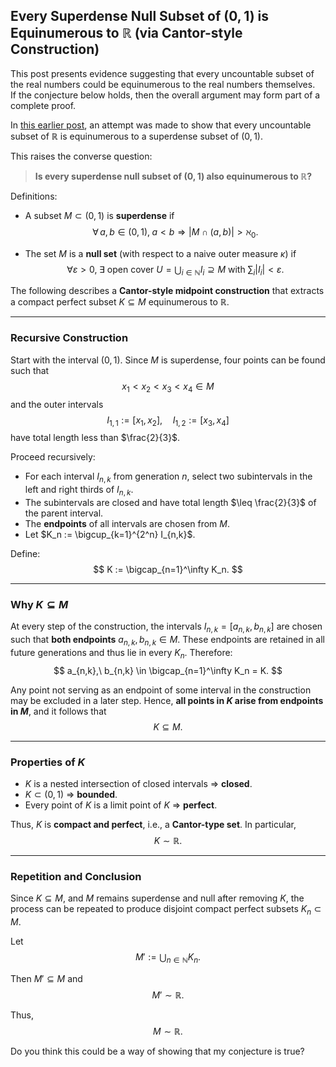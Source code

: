 
## Every Superdense Null Subset of $(0,1)$ is Equinumerous to $\mathbb{R}$ (via Cantor-style Construction)

This post presents evidence suggesting that every uncountable subset of the real numbers could be equinumerous to the real numbers themselves.  
If the conjecture below holds, then the overall argument may form part of a complete proof.

In [this earlier post](https://math.stackexchange.com/questions/5086426/is-every-uncountable-subset-of-mathbb-r-equinumerous-to-a-superdense-subset-o/5086451), an attempt was made to show that every uncountable subset of $\mathbb{R}$ is equinumerous to a superdense subset of $(0,1)$.

This raises the converse question:

> **Is every superdense null subset of $(0,1)$ also equinumerous to $\mathbb{R}$?**

Definitions:

- A subset $M \subset (0,1)$ is **superdense** if
  $$
  \forall\, a,b \in (0,1),\; a < b \Rightarrow |M \cap (a,b)| > \aleph_0.
  $$

- The set $M$ is a **null set** (with respect to a naive outer measure $\kappa$) if
  $$
  \forall \varepsilon > 0,\; \exists \text{ open cover } U = \bigcup_{i \in \mathbb{N}} I_i \supseteq M \text{ with } \sum_i |I_i| < \varepsilon.
  $$

The following describes a **Cantor-style midpoint construction** that extracts a compact perfect subset $K \subseteq M$ equinumerous to $\mathbb{R}$.

---

### Recursive Construction

Start with the interval $(0,1)$. Since $M$ is superdense, four points can be found such that
$$
x_1 < x_2 < x_3 < x_4 \in M
$$
and the outer intervals
$$
I_{1,1} := [x_1, x_2],\quad I_{1,2} := [x_3, x_4]
$$
have total length less than $\frac{2}{3}$.

Proceed recursively:

- For each interval $I_{n,k}$ from generation $n$, select two subintervals in the left and right thirds of $I_{n,k}$.
- The subintervals are closed and have total length $\leq \frac{2}{3}$ of the parent interval.
- The **endpoints** of all intervals are chosen from $M$.
- Let $K_n := \bigcup_{k=1}^{2^n} I_{n,k}$.

Define:
$$
K := \bigcap_{n=1}^\infty K_n.
$$

---

### Why $K \subseteq M$

At every step of the construction, the intervals $I_{n,k} = [a_{n,k}, b_{n,k}]$ are chosen such that **both endpoints** $a_{n,k}, b_{n,k} \in M$. These endpoints are retained in all future generations and thus lie in every $K_n$. Therefore:
$$
a_{n,k},\ b_{n,k} \in \bigcap_{n=1}^\infty K_n = K.
$$

Any point not serving as an endpoint of some interval in the construction may be excluded in a later step. Hence, **all points in $K$ arise from endpoints in $M$**, and it follows that
$$
K \subseteq M.
$$

---

### Properties of $K$

- $K$ is a nested intersection of closed intervals $\Rightarrow$ **closed**.
- $K \subset (0,1)$ $\Rightarrow$ **bounded**.
- Every point of $K$ is a limit point of $K$ $\Rightarrow$ **perfect**.

Thus, $K$ is **compact and perfect**, i.e., a **Cantor-type set**. In particular,
$$
K \sim \mathbb{R}.
$$

---

### Repetition and Conclusion

Since $K \subseteq M$, and $M$ remains superdense and null after removing $K$, the process can be repeated to produce disjoint compact perfect subsets $K_n \subset M$.

Let
$$
M' := \bigcup_{n \in \mathbb{N}} K_n.
$$

Then $M' \subseteq M$ and
$$
M' \sim \mathbb{R}.
$$

Thus,
$$
M \sim \mathbb{R}.
$$

Do you think this could be a way of showing that my conjecture is true?
